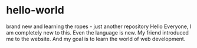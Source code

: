 # hello-world
brand new and learning the ropes - just another repository 
Hello Everyone, 
I am completely new to this. Even the language is new. My friend introduced me to the website. And my goal is to learn the world of web development. 
